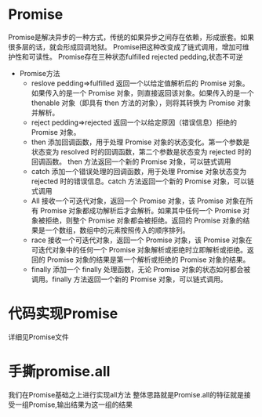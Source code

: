 # Promise
Promise是解决异步的一种方式，传统的如果异步之间存在依赖，形成嵌套。如果很多层的话，就会形成回调地狱。
Promise把这种改变成了链式调用，增加可维护性和可读性。
Promise存在三种状态fulfilled rejected pedding,状态不可逆
- Promise方法
    - reslove
        pedding=>fulfilled
        返回一个以给定值解析后的 Promise 对象。如果传入的是一个 Promise 对象，则直接返回该对象。如果传入的是一个 thenable 对象（即具有 then 方法的对象），则将其转换为 Promise 对象并解析。
    - reject
        pedding=>rejected
        返回一个以给定原因（错误信息）拒绝的 Promise 对象。
    - then
        添加回调函数，用于处理 Promise 对象的状态变化。第一个参数是状态变为 resolved 时的回调函数，第二个参数是状态变为 rejected 时的回调函数。 then 方法返回一个新的 Promise 对象，可以链式调用
    - catch
        添加一个错误处理的回调函数，用于处理 Promise 对象状态变为 rejected 时的错误信息。catch 方法返回一个新的 Promise 对象，可以链式调用
    - All
        接收一个可迭代对象，返回一个 Promise 对象，该 Promise 对象在所有 Promise 对象都成功解析后才会解析。如果其中任何一个 Promise 对象被拒绝，则整个 Promise 对象都会被拒绝。返回的 Promise 对象的结果是一个数组，数组中的元素按照传入的顺序排列。
    - race
        接收一个可迭代对象，返回一个 Promise 对象，该 Promise 对象在可迭代对象中的任何一个 Promise 对象解析或拒绝时立即解析或拒绝。返回的 Promise 对象的结果是第一个解析或拒绝的 Promise 对象的结果。
    - finally
        添加一个 finally 处理函数，无论 Promise 对象的状态如何都会被调用。finally 方法返回一个新的 Promise 对象，可以链式调用。
# 代码实现Promise
详细见Promise文件
# 手撕promise.all
我们在Promise基础之上进行实现all方法
整体思路就是Promise.all的特征就是接受一组Promise,输出结果为这一组的结果
